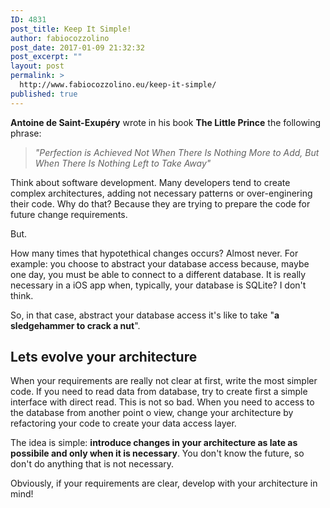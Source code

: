 ```yaml
---
ID: 4831
post_title: Keep It Simple!
author: fabiocozzolino
post_date: 2017-01-09 21:32:32
post_excerpt: ""
layout: post
permalink: >
  http://www.fabiocozzolino.eu/keep-it-simple/
published: true
---
```

<strong>Antoine de Saint-Exupéry</strong> wrote in his book <strong>The Little Prince</strong> the following phrase:
<blockquote><em>"Perfection is Achieved Not When There Is Nothing More to Add, But When There Is Nothing Left to Take Away"</em></blockquote>
<p class="headline hover-highlight entry-title js_entry-title">Think about software development. Many developers tend to create complex architectures, adding not necessary patterns or over-enginering their code. Why do that? Because they are trying to prepare the code for future change requirements.</p>
<p class="headline hover-highlight entry-title js_entry-title">But.</p>
<p class="headline hover-highlight entry-title js_entry-title">How many times that hypotethical changes occurs? Almost never. For example: you choose to abstract your database access because, maybe one day, you must be able to connect to a different database. It is really necessary in a iOS app when, typically, your database is SQLite? I don't think.</p>
<p class="headline hover-highlight entry-title js_entry-title">So, in that case, abstract your database access it's like to take "<strong>a sledgehammer to crack a nut</strong>".</p>

<h2 class="headline hover-highlight entry-title js_entry-title">Lets evolve your architecture</h2>
When your requirements are really not clear at first, write the most simpler code. If you need to read data from database, try to create first a simple interface with direct read. This is not so bad. When you need to access to the database from another point o view, change your architecture by refactoring your code to create your data access layer.

The idea is simple: <strong>introduce changes in your architecture as late as possibile and only when it is necessary</strong>. You don't know the future, so don't do anything that is not necessary.

Obviously, if your requirements are clear, develop with your architecture in mind!